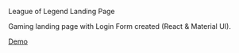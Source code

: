 League of Legend Landing Page


Gaming landing page with Login Form created (React & Material UI).

[Demo](https://league-of-legend.netlify.app// "Demo")
